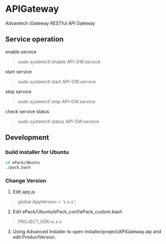 # APIGateway
Advantech iGateway RESTful API Gateway

## Service operation
enable service
>sudo systemctl enable API-GW.service

start service
>sudo systemctl start API-GW.service

stop service
>sudo systemctl stop API-GW.service

check service status
>sudo systemctl status API-GW.service

## Development

### build installer for Ubuntu
```sh
cd ePack/Ubuntu
./pack.bash
```

### Change Version
1. Edit app.js
> global.AppVersion = 'x.x.x';

2. Edit ePack/Ubuntu/ePack_conf/ePack_custom.bash
> PROJECT_VER=x.x.x

3. Using Advanced Installer to open installer/project/APIGateway.aip and edit ProductVersion.
